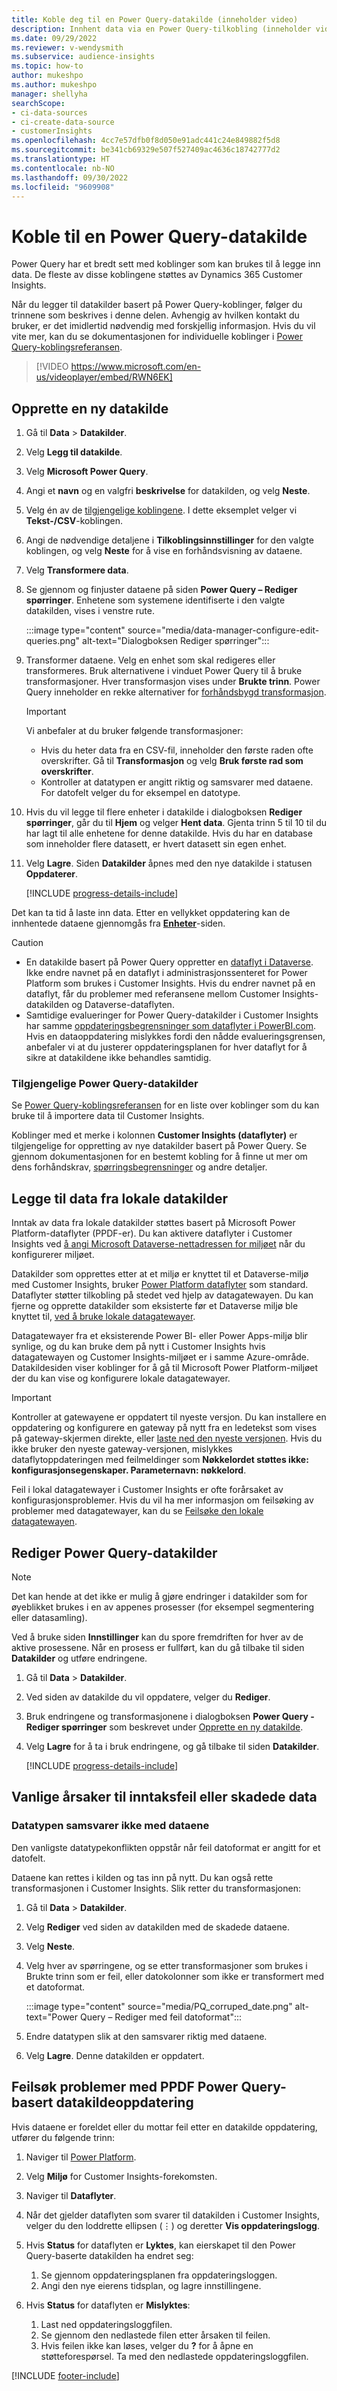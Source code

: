 ```yaml
---
title: Koble deg til en Power Query-datakilde (inneholder video)
description: Innhent data via en Power Query-tilkobling (inneholder video).
ms.date: 09/29/2022
ms.reviewer: v-wendysmith
ms.subservice: audience-insights
ms.topic: how-to
author: mukeshpo
ms.author: mukeshpo
manager: shellyha
searchScope:
- ci-data-sources
- ci-create-data-source
- customerInsights
ms.openlocfilehash: 4cc7e57dfb0f8d050e91adc441c24e849882f5d8
ms.sourcegitcommit: be341cb69329e507f527409ac4636c18742777d2
ms.translationtype: HT
ms.contentlocale: nb-NO
ms.lasthandoff: 09/30/2022
ms.locfileid: "9609908"
---
```

# <a name="connect-to-a-power-query-data-source"></a>Koble til en Power Query-datakilde

Power Query har et bredt sett med koblinger som kan brukes til å legge inn data. De fleste av disse koblingene støttes av Dynamics 365 Customer Insights.

Når du legger til datakilder basert på Power Query-koblinger, følger du trinnene som beskrives i denne delen. Avhengig av hvilken kontakt du bruker, er det imidlertid nødvendig med forskjellig informasjon. Hvis du vil vite mer, kan du se dokumentasjonen for individuelle koblinger i [Power Query-koblingsreferansen](/power-query/connectors/).

> [!VIDEO https://www.microsoft.com/en-us/videoplayer/embed/RWN6EK]

## <a name="create-a-new-data-source"></a>Opprette en ny datakilde

1. Gå til **Data** > **Datakilder**.

1. Velg **Legg til datakilde**.

1. Velg **Microsoft Power Query**.

1. Angi et **navn** og en valgfri **beskrivelse** for datakilden, og velg **Neste**.

1. Velg én av de [tilgjengelige koblingene](#available-power-query-data-sources). I dette eksemplet velger vi **Tekst-/CSV**-koblingen.

1. Angi de nødvendige detaljene i **Tilkoblingsinnstillinger** for den valgte koblingen, og velg **Neste** for å vise en forhåndsvisning av dataene.

1. Velg **Transformere data**.

1. Se gjennom og finjuster dataene på siden **Power Query – Rediger spørringer**. Enhetene som systemene identifiserte i den valgte datakilden, vises i venstre rute.

   :::image type="content" source="media/data-manager-configure-edit-queries.png" alt-text="Dialogboksen Rediger spørringer":::

1. Transformer dataene. Velg en enhet som skal redigeres eller transformeres. Bruk alternativene i vinduet Power Query til å bruke transformasjoner. Hver transformasjon vises under **Brukte trinn**. Power Query inneholder en rekke alternativer for [forhåndsbygd transformasjon](/power-query/power-query-what-is-power-query#transformations).

   > [!IMPORTANT]
   > Vi anbefaler at du bruker følgende transformasjoner:
   >
   > - Hvis du heter data fra en CSV-fil, inneholder den første raden ofte overskrifter. Gå til **Transformasjon** og velg **Bruk første rad som overskrifter**.
   > - Kontroller at datatypen er angitt riktig og samsvarer med dataene. For datofelt velger du for eksempel en datotype.

1. Hvis du vil legge til flere enheter i datakilde i dialogboksen **Rediger spørringer**, går du til **Hjem** og velger **Hent data**. Gjenta trinn 5 til 10 til du har lagt til alle enhetene for denne datakilde. Hvis du har en database som inneholder flere datasett, er hvert datasett sin egen enhet.

1. Velg **Lagre**. Siden **Datakilder** åpnes med den nye datakilde i statusen **Oppdaterer**.

   [!INCLUDE [progress-details-include](includes/progress-details-pane.md)]

Det kan ta tid å laste inn data. Etter en vellykket oppdatering kan de innhentede dataene gjennomgås fra [**Enheter**](entities.md)-siden.

> [!CAUTION]
>
> - En datakilde basert på Power Query oppretter en [dataflyt i Dataverse](/power-query/dataflows/overview-dataflows-across-power-platform-dynamics-365). Ikke endre navnet på en dataflyt i administrasjonssenteret for Power Platform som brukes i Customer Insights. Hvis du endrer navnet på en dataflyt, får du problemer med referansene mellom Customer Insights-datakilden og Dataverse-dataflyten.
> - Samtidige evalueringer for Power Query-datakilder i Customer Insights har samme [oppdateringsbegrensninger som dataflyter i PowerBI.com](/power-query/power-query-online-limits#refresh-limits). Hvis en dataoppdatering mislykkes fordi den nådde evalueringsgrensen, anbefaler vi at du justerer oppdateringsplanen for hver dataflyt for å sikre at datakildene ikke behandles samtidig.

### <a name="available-power-query-data-sources"></a>Tilgjengelige Power Query-datakilder

Se [Power Query-koblingsreferansen](/power-query/connectors/) for en liste over koblinger som du kan bruke til å importere data til Customer Insights.

Koblinger med et merke i kolonnen **Customer Insights (dataflyter)** er tilgjengelige for oppretting av nye datakilder basert på Power Query. Se gjennom dokumentasjonen for en bestemt kobling for å finne ut mer om dens forhåndskrav, [spørringsbegrensninger](/power-query/power-query-online-limits) og andre detaljer.

## <a name="add-data-from-on-premises-data-sources"></a>Legge til data fra lokale datakilder

Inntak av data fra lokale datakilder støttes basert på Microsoft Power Platform-dataflyter (PPDF-er). Du kan aktivere dataflyter i Customer Insights ved [å angi Microsoft Dataverse-nettadressen for miljøet](create-environment.md) når du konfigurerer miljøet.

Datakilder som opprettes etter at et miljø er knyttet til et Dataverse-miljø med Customer Insights, bruker [Power Platform dataflyter](/power-query/dataflows/overview-dataflows-across-power-platform-dynamics-365) som standard. Dataflyter støtter tilkobling på stedet ved hjelp av datagatewayen. Du kan fjerne og opprette datakilder som eksisterte før et Dataverse miljø ble knyttet til, [ved å bruke lokale datagatewayer](/data-integration/gateway/service-gateway-app).

Datagatewayer fra et eksisterende Power BI- eller Power Apps-miljø blir synlige, og du kan bruke dem på nytt i Customer Insights hvis datagatewayen og Customer Insights-miljøet er i samme Azure-område. Datakildesiden viser koblinger for å gå til Microsoft Power Platform-miljøet der du kan vise og konfigurere lokale datagatewayer.

> [!IMPORTANT]
> Kontroller at gatewayene er oppdatert til nyeste versjon. Du kan installere en oppdatering og konfigurere en gateway på nytt fra en ledetekst som vises på gateway-skjermen direkte, eller [laste ned den nyeste versjonen](https://powerapps.microsoft.com/downloads/). Hvis du ikke bruker den nyeste gateway-versjonen, mislykkes dataflytoppdateringen med feilmeldinger som **Nøkkelordet støttes ikke: konfigurasjonsegenskaper. Parameternavn: nøkkelord**.
>
> Feil i lokal datagatewayer i Customer Insights er ofte forårsaket av konfigurasjonsproblemer. Hvis du vil ha mer informasjon om feilsøking av problemer med datagatewayer, kan du se [Feilsøke den lokale datagatewayen](/data-integration/gateway/service-gateway-tshoot).

## <a name="edit-power-query-data-sources"></a>Rediger Power Query-datakilder

> [!NOTE]
> Det kan hende at det ikke er mulig å gjøre endringer i datakilder som for øyeblikket brukes i en av appenes prosesser (for eksempel segmentering eller datasamling).
>
> Ved å bruke siden **Innstillinger** kan du spore fremdriften for hver av de aktive prosessene. Når en prosess er fullført, kan du gå tilbake til siden **Datakilder** og utføre endringene.

1. Gå til **Data** > **Datakilder**.

1. Ved siden av datakilde du vil oppdatere, velger du **Rediger**.

1. Bruk endringene og transformasjonene i dialogboksen **Power Query - Rediger spørringer** som beskrevet under [Opprette en ny datakilde](#create-a-new-data-source).

1. Velg **Lagre** for å ta i bruk endringene, og gå tilbake til siden **Datakilder**.

   [!INCLUDE [progress-details-include](includes/progress-details-pane.md)]

## <a name="common-reasons-for-ingestion-errors-or-corrupt-data"></a>Vanlige årsaker til inntaksfeil eller skadede data

### <a name="data-type-does-not-match-data"></a>Datatypen samsvarer ikke med dataene

Den vanligste datatypekonflikten oppstår når feil datoformat er angitt for et datofelt.

Dataene kan rettes i kilden og tas inn på nytt. Du kan også rette transformasjonen i Customer Insights. Slik retter du transformasjonen:

1. Gå til **Data** > **Datakilder**.

1. Velg **Rediger** ved siden av datakilden med de skadede dataene.

1. Velg **Neste**.

1. Velg hver av spørringene, og se etter transformasjoner som brukes i Brukte trinn som er feil, eller datokolonner som ikke er transformert med et datoformat.

   :::image type="content" source="media/PQ_corruped_date.png" alt-text="Power Query – Rediger med feil datoformat":::

1. Endre datatypen slik at den samsvarer riktig med dataene.

1. Velg **Lagre**. Denne datakilden er oppdatert.

## <a name="troubleshoot-ppdf-power-query-based-data-source-refresh-issues"></a>Feilsøk problemer med PPDF Power Query-basert datakildeoppdatering

Hvis dataene er foreldet eller du mottar feil etter en datakilde oppdatering, utfører du følgende trinn:

1. Naviger til [Power Platform](https://make.powerapps.com).

1. Velg **Miljø** for Customer Insights-forekomsten.

1. Naviger til **Dataflyter**.

1. Når det gjelder dataflyten som svarer til datakilden i Customer Insights, velger du den loddrette ellipsen (&vellip;) og deretter **Vis oppdateringslogg**.

1. Hvis **Status** for dataflyten er **Lyktes**, kan eierskapet til den Power Query-baserte datakilden ha endret seg:

   1. Se gjennom oppdateringsplanen fra oppdateringsloggen.
   1. Angi den nye eierens tidsplan, og lagre innstillingene.

1. Hvis **Status** for dataflyten er **Mislyktes**:

   1. Last ned oppdateringsloggfilen.
   1. Se gjennom den nedlastede filen etter årsaken til feilen.
   1. Hvis feilen ikke kan løses, velger du **?** for å åpne en støtteforespørsel. Ta med den nedlastede oppdateringsloggfilen.


[!INCLUDE [footer-include](includes/footer-banner.md)]
